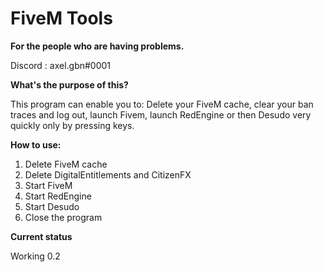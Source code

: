 # FiveM Tools

**For the people who are having problems.**  

Discord : axel.gbn#0001

**What's the purpose of this?**

This program can enable you to: Delete your FiveM cache, clear your ban traces and log out, launch Fivem, launch RedEngine or then Desudo very quickly only by pressing keys.

**How to use:**
1. Delete FiveM cache
2. Delete DigitalEntitlements and CitizenFX
3. Start FiveM
4. Start RedEngine
5. Start Desudo
6. Close the program 

**Current status**

Working 0.2





